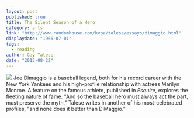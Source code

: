 ```yaml
---
layout: post
published: true
title: The Silent Season of a Hero
category: arts
link: "http://www.randomhouse.com/kvpa/talese/essays/dimaggio.html"
displaydate: "1966-07-01"
tags: 
  - reading
author: Gay Talese
date: "2013-08-22"
---
```


![](http://upload.wikimedia.org/wikipedia/commons/b/bd/DiMaggio_cropped.jpg)
Joe Dimaggio is a baseball legend, both for his record career with the New York Yankees and his high-profile relationship with actrees Marilyn Monroe. A feature on the famous athlete, published in _Esquire_, explores the fleeting nature of fame. "And so the baseball hero must always act the part, must preserve the myth," Talese writes in another of his most-celebrated profiles, "and none does it better than DiMaggio."